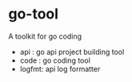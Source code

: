 # go-tool
A toolkit for go coding

- api : go api project building tool
- code : go coding tool
- logfmt: api log formatter
